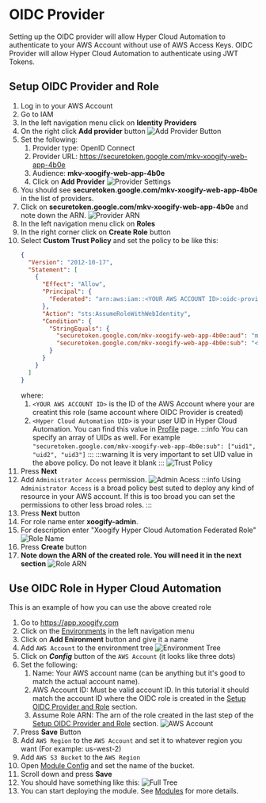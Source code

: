 # OIDC Provider

Setting up the OIDC provider will allow Hyper Cloud Automation to authenticate to your AWS Account without use of AWS Access Keys. OIDC Provider will allow Hyper Cloud Automation to authenticate using JWT Tokens.

## Setup OIDC Provider and Role

1. Log in to your AWS Account
1. Go to IAM
1. In the left navigation menu click on **Identity Providers**
1. On the right click **Add provider** button
   ![Add Provider Button](./img/OIDC_add_provider_button.png)
1. Set the following:
   1. Provider type: OpenID Connect
   1. Provider URL: https://securetoken.google.com/mkv-xoogify-web-app-4b0e
   1. Audience: **mkv-xoogify-web-app-4b0e**
   1. Click on **Add Provider**
      ![Provider Settings](./img/OIDC_provider_settings.png)
1. You should see **securetoken.google.com/mkv-xoogify-web-app-4b0e** in the list of providers.
1. Click on **securetoken.google.com/mkv-xoogify-web-app-4b0e** and note down the ARN.
   ![Provider ARN](./img/OIDC_provider_arn.png)
1. In the left navigation menu click on **Roles**
1. In the right corner click on **Create Role** button
1. Select **Custom Trust Policy** and set the policy to be like this:
   ```json
   {
     "Version": "2012-10-17",
     "Statement": [
       {
         "Effect": "Allow",
         "Principal": {
           "Federated": "arn:aws:iam::<YOUR AWS ACCOUNT ID>:oidc-provider/securetoken.google.com/mkv-xoogify-web-app-4b0e"
         },
         "Action": "sts:AssumeRoleWithWebIdentity",
         "Condition": {
           "StringEquals": {
             "securetoken.google.com/mkv-xoogify-web-app-4b0e:aud": "mkv-xoogify-web-app-4b0e",
             "securetoken.google.com/mkv-xoogify-web-app-4b0e:sub": "<Hyper Cloud Automation UID>"
           }
         }
       }
     ]
   }
   ```
   where:
   1. `<YOUR AWS ACCOUNT ID>` is the ID of the AWS Account where your are creatint this role (same account where OIDC Provider is created)
   1. `<Hyper Cloud Automation UID>` is your user UID in Hyper Cloud Automation. You can find this value in [Profile](../../Concepts/Profile.md) page.
      :::info
      You can specify an array of UIDs as well. For example `"securetoken.google.com/mkv-xoogify-web-app-4b0e:sub": ["uid1", "uid2", "uid3"]`
      :::
      :::warning
      It is very important to set UID value in the above policy. Do not leave it blank
      :::
      ![Trust Policy](./img/OIDC_provider_trust_settings.png)
1. Press **Next**
1. Add `Administrator Access` permission.
   ![Admin Acess](./img/OIDC_provider_role_permissions.png)
   :::info
   Using `Administrator Access` is a broad policy best suted to deploy any kind of resource in your AWS account. If this is too broad you can set the permissions to other less broad roles.
   :::
1. Press **Next** button
1. For role name enter **xoogify-admin**.
1. For description enter "Xoogify Hyper Cloud Automation Federated Role"
   ![Role Name](./img/OIDC_role_name.png)
1. Press **Create** button
1. **Note down the ARN of the created role. You will need it in the next section**
   ![Role ARN](./img/OIDC_provider_arn.png)

## Use OIDC Role in Hyper Cloud Automation

This is an example of how you can use the above created role

1. Go to https://app.xoogify.com
1. Click on the [Environments](../../Concepts/Environment.md) in the left navigation menu
1. Click on **Add Enironment** button and give it a name
1. Add `AWS Account` to the environment tree
   ![Environment Tree](./img/OIDC_test_envrionment.png)
1. Click on **_Config_** button of the `AWS Account` (it looks like three dots)
1. Set the following:
   1. Name: Your AWS account name (can be anything but it's good to match the actual account name).
   1. AWS Account ID: Must be valid account ID. In this tutorial it should match the account ID where the OIDC role is created in the [Setup OIDC Provider and Role](#setup-oidc-provider-and-role) section.
   1. Assume Role ARN: The arn of the role created in the last step of the [Setup OIDC Provider and Role](#setup-oidc-provider-and-role) section.
      ![AWS Account](./img/OIDC_AWS_Account_Datasource_settings.png)
1. Press **Save** Button
1. Add `AWS Region` to the `AWS Account` and set it to whatever region you want (For example: us-west-2)
1. Add `AWS S3 Bucket` to the `AWS Region`
1. Open [Module Config](../../Concepts/Module.md#module-config-button) and set the name of the bucket.
1. Scroll down and press **Save**
1. You should have something like this:
   ![Full Tree](./img/OIDC_full_tree.png)
1. You can start deploying the module. See [Modules](../../Concepts/Module.md) for more details.
